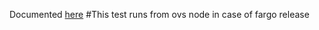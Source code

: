 Documented [here](/docs/test_cases/performance/10_FIO_testing/10_FIO_testing.md)
#This test runs from ovs node in case of fargo release